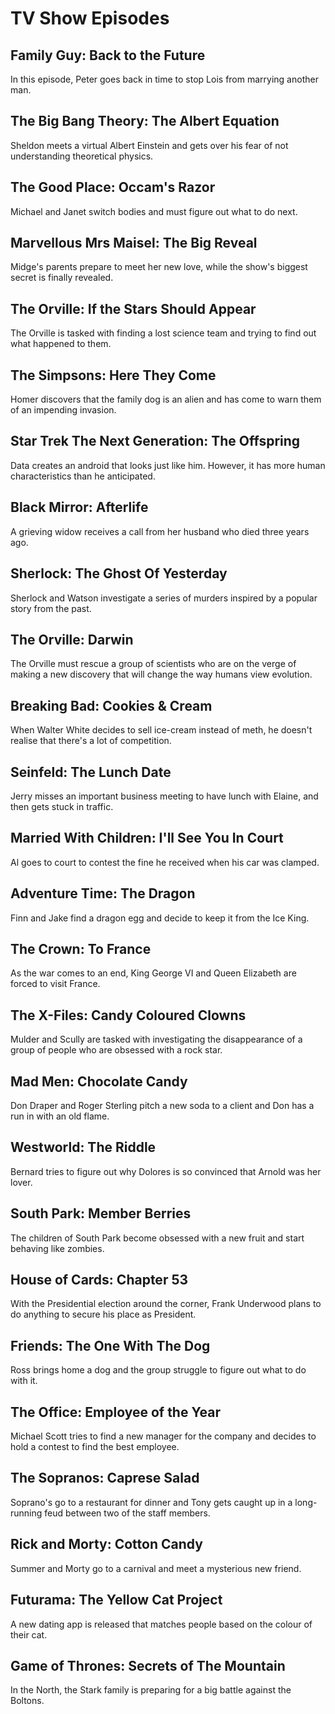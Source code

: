 # TV Show Episodes

## Family Guy: Back to the Future
In this episode, Peter goes back in time to stop Lois from marrying another man.

## The Big Bang Theory: The Albert Equation
Sheldon meets a virtual Albert Einstein and gets over his fear of not understanding theoretical physics.

## The Good Place: Occam's Razor
Michael and Janet switch bodies and must figure out what to do next.

## Marvellous Mrs Maisel: The Big Reveal
Midge's parents prepare to meet her new love, while the show's biggest secret is finally revealed.

## The Orville: If the Stars Should Appear
The Orville is tasked with finding a lost science team and trying to find out what happened to them.

## The Simpsons: Here They Come
Homer discovers that the family dog is an alien and has come to warn them of an impending invasion.

## Star Trek The Next Generation: The Offspring
Data creates an android that looks just like him. However, it has more human characteristics than he anticipated.

## Black Mirror: Afterlife
A grieving widow receives a call from her husband who died three years ago.

## Sherlock: The Ghost Of Yesterday
Sherlock and Watson investigate a series of murders inspired by a popular story from the past.

## The Orville:  Darwin
The Orville must rescue a group of scientists who are on the verge of making a new discovery that will change the way humans view evolution.

## Breaking Bad: Cookies & Cream
When Walter White decides to sell ice-cream instead of meth, he doesn't realise that there's a lot of competition.

## Seinfeld: The Lunch Date
Jerry misses an important business meeting to have lunch with Elaine, and then gets stuck in traffic.

## Married With Children: I'll See You In Court
Al goes to court to contest the fine he received when his car was clamped.

## Adventure Time: The Dragon
Finn and Jake find a dragon egg and decide to keep it from the Ice King.

## The Crown: To France
As the war comes to an end, King George VI and Queen Elizabeth are forced to visit France.

## The X-Files: Candy Coloured Clowns
Mulder and Scully are tasked with investigating the disappearance of a group of people who are obsessed with a rock star.

## Mad Men: Chocolate Candy
Don Draper and Roger Sterling pitch a new soda to a client and Don has a run in with an old flame.

## Westworld: The Riddle
Bernard tries to figure out why Dolores is so convinced that Arnold was her lover.

## South Park: Member Berries
The children of South Park become obsessed with a new fruit and start behaving like zombies.

## House of Cards: Chapter 53
With the Presidential election around the corner, Frank Underwood plans to do anything to secure his place as President.

## Friends: The One With The Dog
Ross brings home a dog and the group struggle to figure out what to do with it.

## The Office: Employee of the Year
Michael Scott tries to find a new manager for the company and decides to hold a contest to find the best employee.

## The Sopranos: Caprese Salad
Soprano's go to a restaurant for dinner and Tony gets caught up in a long-running feud between two of the staff members.

## Rick and Morty: Cotton Candy
Summer and Morty go to a carnival and meet a mysterious new friend.

## Futurama: The Yellow Cat Project
A new dating app is released that matches people based on the colour of their cat.

## Game of Thrones: Secrets of The Mountain
In the North, the Stark family is preparing for a big battle against the Boltons.
